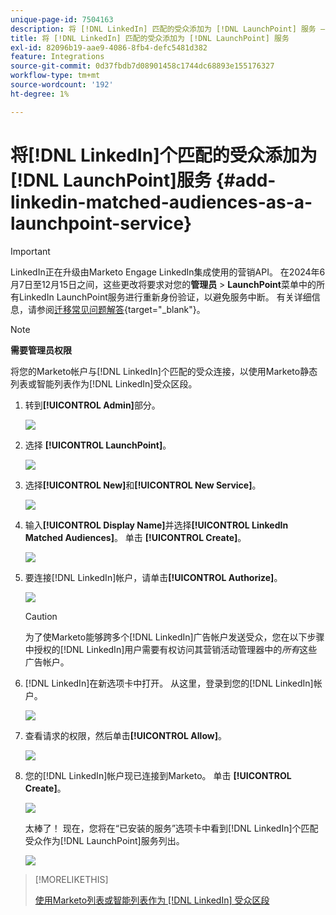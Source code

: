 ```yaml
---
unique-page-id: 7504163
description: 将 [!DNL LinkedIn] 匹配的受众添加为 [!DNL LaunchPoint] 服务 — Marketo文档 — 产品文档
title: 将 [!DNL LinkedIn] 匹配的受众添加为 [!DNL LaunchPoint] 服务
exl-id: 82096b19-aae9-4086-8fb4-defc5481d382
feature: Integrations
source-git-commit: 0d37fbdb7d08901458c1744dc68893e155176327
workflow-type: tm+mt
source-wordcount: '192'
ht-degree: 1%

---
```


# 将[!DNL LinkedIn]个匹配的受众添加为[!DNL LaunchPoint]服务 {#add-linkedin-matched-audiences-as-a-launchpoint-service}

>[!IMPORTANT]
>
>LinkedIn正在升级由Marketo Engage LinkedIn集成使用的营销API。 在2024年6月7日至12月15日之间，这些更改将要求对您的&#x200B;**管理员** > **LaunchPoint**&#x200B;菜单中的所有LinkedIn LaunchPoint服务进行重新身份验证，以避免服务中断。 有关详细信息，请参阅[迁移常见问题解答](https://nation.marketo.com/t5/employee-blogs/linkedin-re-authentication-required/ba-p/347794){target="_blank"}。

>[!NOTE]
>
>**需要管理员权限**

将您的Marketo帐户与[!DNL LinkedIn]个匹配的受众连接，以使用Marketo静态列表或智能列表作为[!DNL LinkedIn]受众区段。

1. 转到&#x200B;**[!UICONTROL Admin]**&#x200B;部分。

   ![](assets/admin.png)

1. 选择 **[!UICONTROL LaunchPoint]**。

   ![](assets/image2014-12-5-14-3a35-3a27.png)

1. 选择&#x200B;**[!UICONTROL New]**&#x200B;和&#x200B;**[!UICONTROL New Service]**。

   ![](assets/image2014-12-5-14-3a37-3a33.png)

1. 输入&#x200B;**[!UICONTROL Display Name]**&#x200B;并选择&#x200B;**[!UICONTROL LinkedIn Matched Audiences]**。 单击 **[!UICONTROL Create]**。

   ![](assets/image2018-2-23-14-3a25-3a39.png)

1. 要连接[!DNL LinkedIn]帐户，请单击&#x200B;**[!UICONTROL Authorize]**。

   ![](assets/authorizeaccount.png)

   >[!CAUTION]
   >
   >为了使Marketo能够跨多个[!DNL LinkedIn]广告帐户发送受众，您在以下步骤中授权的[!DNL LinkedIn]用户需要有权访问其营销活动管理器中的&#x200B;*所有*&#x200B;这些广告帐户。

1. [!DNL LinkedIn]在新选项卡中打开。 从这里，登录到您的[!DNL LinkedIn]帐户。

   ![](assets/image2018-2-23-14-3a32-3a20.png)

1. 查看请求的权限，然后单击&#x200B;**[!UICONTROL Allow]**。

   ![](assets/li-permissions.png)

1. 您的[!DNL LinkedIn]帐户现已连接到Marketo。 单击 **[!UICONTROL Create]**。

   ![](assets/image2018-2-23-14-3a35-3a55.png)

   太棒了！ 现在，您将在“已安装的服务”选项卡中看到[!DNL LinkedIn]个匹配受众作为[!DNL LaunchPoint]服务列出。

   ![](assets/bartholomew2.png)

>[!MORELIKETHIS]
>
>[使用Marketo列表或智能列表作为 [!DNL LinkedIn] 受众区段](/help/marketo/product-docs/demand-generation/social/social-functions/use-a-marketo-list-or-smart-list-as-a-linkedin-audience-segment.md)
